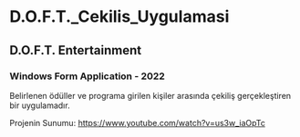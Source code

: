 # D.O.F.T._Cekilis_Uygulamasi
## D.O.F.T. Entertainment
### Windows Form Application - 2022

Belirlenen ödüller ve programa girilen kişiler arasında çekiliş gerçekleştiren bir uygulamadır.

Projenin Sunumu: https://www.youtube.com/watch?v=us3w_iaOpTc
